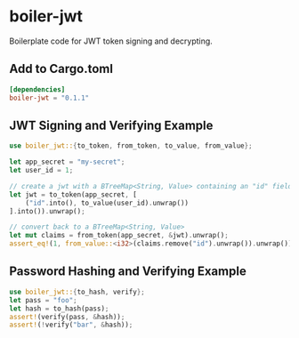 # boiler-jwt

Boilerplate code for JWT token signing and decrypting.

## Add to Cargo.toml

```toml
[dependencies]
boiler-jwt = "0.1.1"
```

## JWT Signing and Verifying Example

```rust
use boiler_jwt::{to_token, from_token, to_value, from_value};

let app_secret = "my-secret";
let user_id = 1;

// create a jwt with a BTreeMap<String, Value> containing an "id" field
let jwt = to_token(app_secret, [
    ("id".into(), to_value(user_id).unwrap())
].into()).unwrap();

// convert back to a BTreeMap<String, Value>
let mut claims = from_token(app_secret, &jwt).unwrap();
assert_eq!(1, from_value::<i32>(claims.remove("id").unwrap()).unwrap());
```

## Password Hashing and Verifying Example

```rust
use boiler_jwt::{to_hash, verify};
let pass = "foo";
let hash = to_hash(pass);
assert!(verify(pass, &hash));
assert!(!verify("bar", &hash));
```
